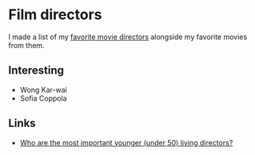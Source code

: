 # Film directors

I made a list of my [favorite movie directors](https://letterboxd.com/nikitavoloboev/list/favorite-directors/) alongside my favorite movies from them.

## Interesting

- Wong Kar-wai
- Sofia Coppola

## Links

- [Who are the most important younger (under 50) living directors?](https://www.reddit.com/r/TrueFilm/comments/8l3d06/who_are_the_most_important_younger_under_50/)
